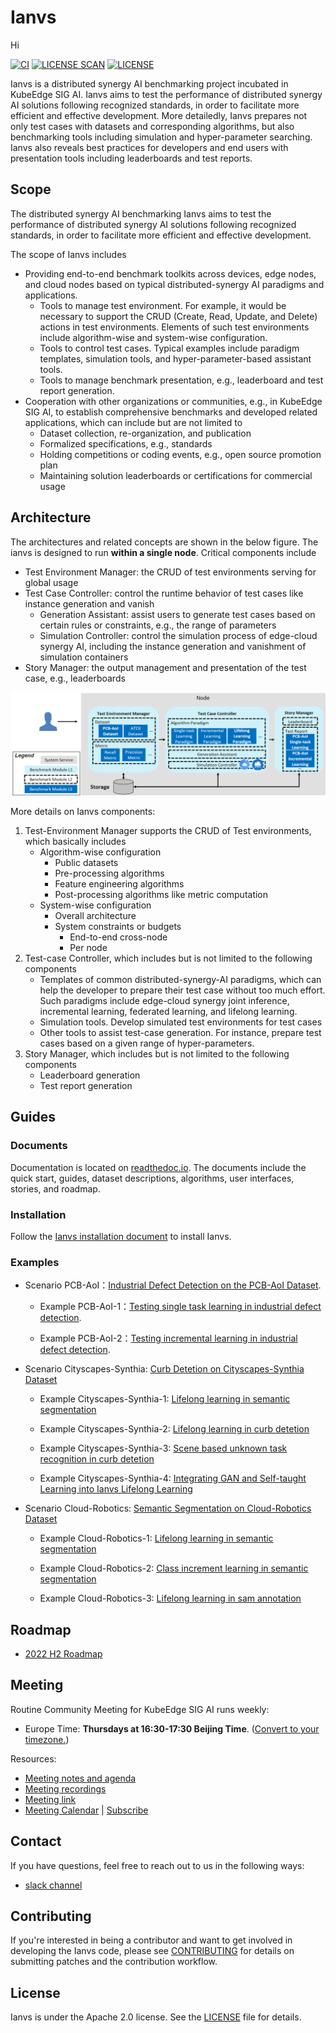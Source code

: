 # Ianvs
Hi

[![CI](https://github.com/kubeedge/ianvs/actions/workflows/main-doc.yaml/badge.svg?branch=main)](https://github.com/kubeedge/ianvs/actions/workflows/main-doc.yaml)
[![LICENSE SCAN](https://app.fossa.com/api/projects/custom%2B32178%2Fgithub.com%2Fkubeedge%2Fianvs.svg?type=shield)](https://app.fossa.com/projects/custom%2B32178%2Fgithub.com%2Fkubeedge%2Fianvs?ref=badge_shield)
[![LICENSE](https://img.shields.io/github/license/kubeedge-sedna/ianvs.svg)](/LICENSE)

Ianvs is a distributed synergy AI benchmarking project incubated in KubeEdge SIG AI. Ianvs aims to test the performance of distributed synergy AI solutions following recognized standards, in order to facilitate more efficient and effective development. More detailedly, Ianvs prepares not only test cases with datasets and corresponding algorithms, but also benchmarking tools including simulation and hyper-parameter searching. Ianvs also reveals best practices for developers and end users with presentation tools including leaderboards and test reports.

## Scope

The distributed synergy AI benchmarking Ianvs aims to test the performance of distributed synergy AI solutions following recognized standards, in order to facilitate more efficient and effective development.

The scope of Ianvs includes

- Providing end-to-end benchmark toolkits across devices, edge nodes, and cloud nodes based on typical distributed-synergy AI paradigms and applications.
  - Tools to manage test environment. For example, it would be necessary to support the CRUD (Create, Read, Update, and Delete) actions in test environments. Elements of such test environments include algorithm-wise and system-wise configuration.
  - Tools to control test cases. Typical examples include paradigm templates, simulation tools, and hyper-parameter-based assistant tools.
  - Tools to manage benchmark presentation, e.g., leaderboard and test report generation.
- Cooperation with other organizations or communities, e.g., in KubeEdge SIG AI, to establish comprehensive benchmarks and developed related applications, which can include but are not limited to
  - Dataset collection, re-organization, and publication
  - Formalized specifications, e.g., standards
  - Holding competitions or coding events, e.g., open source promotion plan
  - Maintaining solution leaderboards or certifications for commercial usage

## Architecture

The architectures and related concepts are shown in the below figure. The ianvs is designed to run **within a single node**. Critical components include

- Test Environment Manager: the CRUD of test environments serving for global usage
- Test Case Controller: control the runtime behavior of test cases like instance generation and vanish
  - Generation Assistant: assist users to generate test cases based on certain rules or constraints, e.g., the range of parameters
  - Simulation Controller: control the simulation process of edge-cloud synergy AI, including the instance generation and vanishment of simulation containers
- Story Manager: the output management and presentation of the test case, e.g., leaderboards

![](docs/guides/images/ianvs_arch.png)

More details on Ianvs components:

1. Test-Environment Manager supports the CRUD of Test environments, which basically includes
   - Algorithm-wise configuration
     - Public datasets
     - Pre-processing algorithms
     - Feature engineering algorithms
     - Post-processing algorithms like metric computation
   - System-wise configuration
     - Overall architecture
     - System constraints or budgets
       - End-to-end cross-node
       - Per node
2. Test-case Controller, which includes but is not limited to the following components
   - Templates of common distributed-synergy-AI paradigms, which can help the developer to prepare their test case without too much effort. Such paradigms include edge-cloud synergy joint inference, incremental learning, federated learning, and lifelong learning.
   - Simulation tools. Develop simulated test environments for test cases
   - Other tools to assist test-case generation. For instance, prepare test cases based on a given range of hyper-parameters.
3. Story Manager, which includes but is not limited to the following components
   - Leaderboard generation
   - Test report generation

## Guides

### Documents

Documentation is located on [readthedoc.io](https://ianvs.readthedocs.io/). The documents include the quick start, guides, dataset descriptions, algorithms, user interfaces, stories, and roadmap.

### Installation

Follow the [Ianvs installation document](docs/guides/how-to-install-ianvs.md) to install Ianvs.

### Examples

- Scenario PCB-AoI：[Industrial Defect Detection on the PCB-AoI Dataset](docs/proposals/scenarios/industrial-defect-detection/pcb-aoi.md).

  - Example PCB-AoI-1：[Testing single task learning in industrial defect detection](docs/proposals/test-reports/testing-single-task-learning-in-industrial-defect-detection-with-pcb-aoi.md).

  - Example PCB-AoI-2：[Testing incremental learning in industrial defect detection](docs/proposals/test-reports/testing-incremental-learning-in-industrial-defect-detection-with-pcb-aoi.md).

- Scenario Cityscapes-Synthia: [Curb Detetion on Cityscapes-Synthia Dataset](docs/proposals/algorithms/lifelong-learning/Additional-documentation/curb_detetion_datasets.md)

  - Example Cityscapes-Synthia-1: [Lifelong learning in semantic segmentation](examples/cityscapes-synthia/lifelong_learning_bench/semantic-segmentation/README.md)

  - Example Cityscapes-Synthia-2: [Lifelong learning in curb detetion](examples/cityscapes-synthia/lifelong_learning_bench/curb-detection/README.md)

  - Example Cityscapes-Synthia-3: [Scene based unknown task recognition in curb detetion](examples/cityscapes-synthia/scene-based-unknown-task-recognition/curb-detection/README.md)

  - Example Cityscapes-Synthia-4: [Integrating GAN and Self-taught Learning into Ianvs Lifelong Learning](examples/cityscapes/lifelong_learning_bench/unseen_task_processing-GANwithSelfTaughtLearning/README.md)

- Scenario Cloud-Robotics: [Semantic Segmentation on Cloud-Robotics Dataset](docs/proposals/scenarios/Cloud-Robotics/Cloud-Robotics_zh.md)

  - Example Cloud-Robotics-1: [Lifelong learning in semantic segmentation](examples/robot/lifelong_learning_bench/semantic-segmentation/README.md)

  - Example Cloud-Robotics-2: [Class increment learning in semantic segmentation](examples/robot-cityscapes-synthia/lifelong_learning_bench/semantic-segmentation/README.md)

  - Example Cloud-Robotics-3: [Lifelong learning in sam annotation](examples/robot/lifelong_learning_bench/sam_annotation/tutorial.md)

## Roadmap

- [2022 H2 Roadmap](docs/roadmap.md)

## Meeting

Routine Community Meeting for KubeEdge SIG AI runs weekly:

- Europe Time: **Thursdays at 16:30-17:30 Beijing Time**.
  ([Convert to your timezone.](https://www.thetimezoneconverter.com/?t=16%3A30&tz=GMT%2B8&))

Resources:

- [Meeting notes and agenda](https://docs.google.com/document/d/12n3kGUWTkAH4q2Wv5iCVGPTA_KRWav_eakbFrF9iAww/edit)
- [Meeting recordings](https://www.youtube.com/playlist?list=PLQtlO1kVWGXkRGkjSrLGEPJODoPb8s5FM)
- [Meeting link](https://zoom.us/j/4167237304)
- [Meeting Calendar](https://calendar.google.com/calendar/u/0/r?cid=Y19nODluOXAwOG05MzFiYWM3NmZsajgwZzEwOEBncm91cC5jYWxlbmRhci5nb29nbGUuY29t) | [Subscribe](https://calendar.google.com/calendar/u/0/r?cid=OHJqazhvNTE2dmZ0ZTIxcWlidmxhZTNsajRAZ3JvdXAuY2FsZW5kYXIuZ29vZ2xlLmNvbQ)

## Contact

<!--
If you need support, start with the [troubleshooting guide](./docs/troubleshooting.md), and work your way through the process that we've outlined.
-->

If you have questions, feel free to reach out to us in the following ways:

- [slack channel](https://kubeedge.io/docs/community/slack/)

## Contributing

If you're interested in being a contributor and want to get involved in developing the Ianvs code, please see [CONTRIBUTING](CONTRIBUTING.md) for details on submitting patches and the contribution workflow.

## License

Ianvs is under the Apache 2.0 license. See the [LICENSE](LICENSE) file for details.

